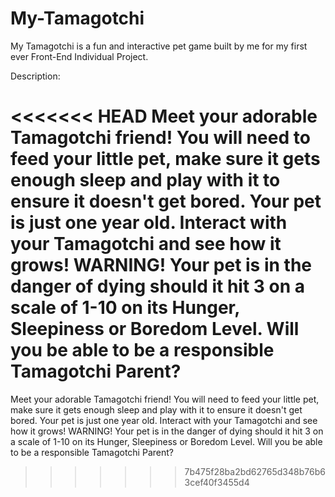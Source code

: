 # My-Tamagotchi
My Tamagotchi is a fun and interactive pet game built by me for my first ever Front-End Individual Project.

Description:

<<<<<<< HEAD
Meet your adorable Tamagotchi friend! You will need to feed your little pet, make sure it gets enough sleep and play with it to ensure it doesn't get bored. Your pet is just one year old. Interact with your Tamagotchi and see how it grows! WARNING! Your pet is in the danger of dying should it hit 3 on a scale of 1-10 on its Hunger, Sleepiness or Boredom Level. Will you be able to be a responsible Tamagotchi Parent?
=======
Meet your adorable Tamagotchi friend! 
You will need to feed your little pet, make sure it gets enough sleep and play with it to ensure it doesn't get bored. 
Your pet is just one year old. Interact with your Tamagotchi and see how it grows! WARNING! Your pet is in the danger of dying should it hit 3 on a scale of 1-10 on its Hunger, Sleepiness or Boredom Level. Will you be able to be a responsible Tamagotchi Parent?
>>>>>>> 7b475f28ba2bd62765d348b76b63cef40f3455d4
